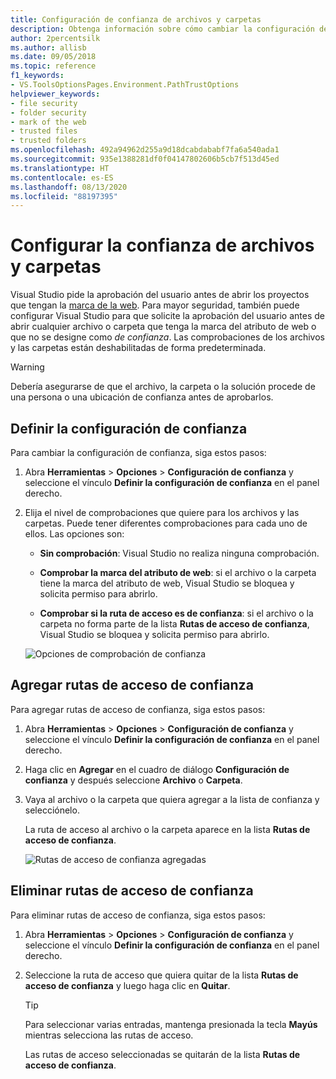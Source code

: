 ```yaml
---
title: Configuración de confianza de archivos y carpetas
description: Obtenga información sobre cómo cambiar la configuración de confianza de archivos y carpetas para proteger Visual Studio.
author: 2percentsilk
ms.author: allisb
ms.date: 09/05/2018
ms.topic: reference
f1_keywords:
- VS.ToolsOptionsPages.Environment.PathTrustOptions
helpviewer_keywords:
- file security
- folder security
- mark of the web
- trusted files
- trusted folders
ms.openlocfilehash: 492a94962d255a9d18dcabdababf7fa6a540ada1
ms.sourcegitcommit: 935e1388281df0f04147802606b5cb7f513d45ed
ms.translationtype: HT
ms.contentlocale: es-ES
ms.lasthandoff: 08/13/2020
ms.locfileid: "88197395"
---
```

# <a name="configure-trust-settings-for-files-and-folders"></a>Configurar la confianza de archivos y carpetas

Visual Studio pide la aprobación del usuario antes de abrir los proyectos que tengan la [marca de la web](/previous-versions/windows/internet-explorer/ie-developer/compatibility/ms537628(v=vs.85)). Para mayor seguridad, también puede configurar Visual Studio para que solicite la aprobación del usuario antes de abrir cualquier archivo o carpeta que tenga la marca del atributo de web o que no se designe como *de confianza*. Las comprobaciones de los archivos y las carpetas están deshabilitadas de forma predeterminada.

> [!WARNING]
> Debería asegurarse de que el archivo, la carpeta o la solución procede de una persona o una ubicación de confianza antes de aprobarlos.

## <a name="configure-trust-settings"></a>Definir la configuración de confianza

Para cambiar la configuración de confianza, siga estos pasos:

1. Abra **Herramientas** > **Opciones** > **Configuración de confianza** y seleccione el vínculo **Definir la configuración de confianza** en el panel derecho.

2. Elija el nivel de comprobaciones que quiere para los archivos y las carpetas. Puede tener diferentes comprobaciones para cada uno de ellos. Las opciones son:

   * **Sin comprobación**: Visual Studio no realiza ninguna comprobación.

   * **Comprobar la marca del atributo de web**: si el archivo o la carpeta tiene la marca del atributo de web, Visual Studio se bloquea y solicita permiso para abrirlo.

   * **Comprobar si la ruta de acceso es de confianza**: si el archivo o la carpeta no forma parte de la lista **Rutas de acceso de confianza**, Visual Studio se bloquea y solicita permiso para abrirlo.

   ![Opciones de comprobación de confianza](media/trust-settings.png)

## <a name="add-trusted-paths"></a>Agregar rutas de acceso de confianza

Para agregar rutas de acceso de confianza, siga estos pasos:

1. Abra **Herramientas** > **Opciones** > **Configuración de confianza** y seleccione el vínculo **Definir la configuración de confianza** en el panel derecho.

2. Haga clic en **Agregar** en el cuadro de diálogo **Configuración de confianza** y después seleccione **Archivo** o **Carpeta**.

3. Vaya al archivo o la carpeta que quiera agregar a la lista de confianza y selecciónelo.

   La ruta de acceso al archivo o la carpeta aparece en la lista **Rutas de acceso de confianza**.

   ![Rutas de acceso de confianza agregadas](media/trusted-paths.png)

## <a name="remove-trusted-paths"></a>Eliminar rutas de acceso de confianza

Para eliminar rutas de acceso de confianza, siga estos pasos:

1. Abra **Herramientas** > **Opciones** > **Configuración de confianza** y seleccione el vínculo **Definir la configuración de confianza** en el panel derecho.

2. Seleccione la ruta de acceso que quiera quitar de la lista **Rutas de acceso de confianza** y luego haga clic en **Quitar**.

   > [!TIP]
   > Para seleccionar varias entradas, mantenga presionada la tecla **Mayús** mientras selecciona las rutas de acceso.

   Las rutas de acceso seleccionadas se quitarán de la lista **Rutas de acceso de confianza**.
